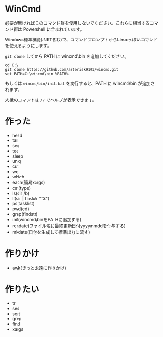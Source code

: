 # WinCmd

必要が無ければこのコマンド群を使用しないでください。これらに相当するコマンド群は Powershell に含まれています。

Windows標準機能(.NET含む)で、コマンドプロンプトからLinuxっぽいコマンドを使えるようにします。

`git clone` してから PATH に wincmd\bin を追加してください。

```
cd C:\
git clone https://github.com/asterisk9101/wincmd.git
set PATH=C:\wincmd\bin;%PATH%
```

もしくは `wincmd/bin/init.bat` を実行すると、PATH に wincmd\bin が追加されます。

大抵のコマンドは `/?` でヘルプが表示できます。


# 作った

- head
- tail
- seq
- tee
- sleep
- uniq
- cut
- wc
- which
- each(簡易xargs)
- cat(type)
- ls(dir /b)
- ll(dir | findstr "^2")
- ps(tasklist)
- pwd(cd)
- grep(findstr)
- init(wincmd\binをPATHに追加する)
- rendate(ファイル名に最終更新日付yyyymmddを付与する)
- mkdate(日付を生成して標準出力に流す)

# 作りかけ

- awk(きっと永遠に作りかけ)

# 作りたい
- tr
- sed
- sort
- grep
- find
- xargs
